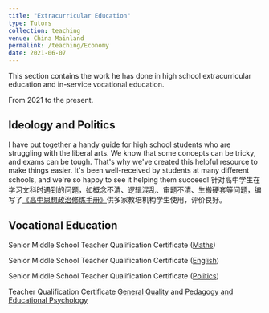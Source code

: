 ```yaml
---
title: "Extracurricular Education"
type: Tutors
collection: teaching
venue: China Mainland
permalink: /teaching/Economy
date: 2021-06-07
---
```


This section contains the work he has done in high school extracurricular education and in-service vocational education.

From 2021 to the present.

Ideology and Politics
---
I have put together a handy guide for high school students who are struggling with the liberal arts. We know that some concepts can be tricky, and exams can be tough. That's why we've created this helpful resource to make things easier. It's been well-received by students at many different schools, and we're so happy to see it helping them succeed!
针对高中学生在学习文科时遇到的问题，如概念不清、逻辑混乱、审题不清、生搬硬套等问题，编写了[《高中思想政治修炼手册》]({{site.url}}/file/高中思想政治修炼手册.pdf)供多家教培机构学生使用，评价良好。

Vocational Education
---
Senior Middle School Teacher Qualification Certificate ([Maths](https://www.bilibili.com/video/BV1ES421P7v4/))

Senior Middle School Teacher Qualification Certificate ([English](https://www.bilibili.com/video/BV1pM4y1H7mb/))

Senior Middle School Teacher Qualification Certificate ([Politics](https://www.bilibili.com/video/BV1ar421M7Es/))

Teacher Qualification Certificate [General Quality](https://www.bilibili.com/video/BV1n14y197Cd/) and [Pedagogy and Educational Psychology](https://www.bilibili.com/video/BV1Du4y1m7Gu/)
